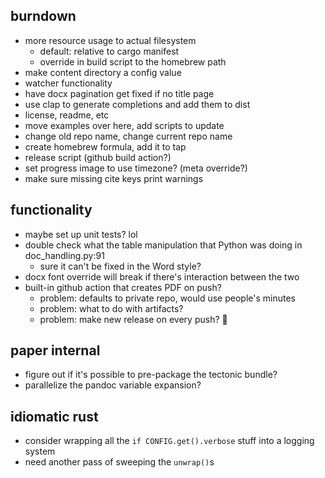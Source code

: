 ## burndown
* more resource usage to actual filesystem
  * default: relative to cargo manifest
  * override in build script to the homebrew path
* make content directory a config value
* watcher functionality
* have docx pagination get fixed if no title page
* use clap to generate completions and add them to dist
* license, readme, etc
* move examples over here, add scripts to update
* change old repo name, change current repo name
* create homebrew formula, add it to tap
* release script (github build action?)
* set progress image to use timezone? (meta override?)
* make sure missing cite keys print warnings

## functionality
* maybe set up unit tests? lol
* double check what the table manipulation that Python was doing in doc_handling.py:91
    - sure it can't be fixed in the Word style?
* docx font override will break if there's interaction between the two
* built-in github action that creates PDF on push?
  - problem: defaults to private repo, would use people's minutes
  - problem: what to do with artifacts? 
  - problem: make new release on every push? 😬

## paper internal
* figure out if it's possible to pre-package the tectonic bundle?
* parallelize the pandoc variable expansion?

## idiomatic rust
- consider wrapping all the `if CONFIG.get().verbose` stuff into a logging system
- need another pass of sweeping the `unwrap()`s

